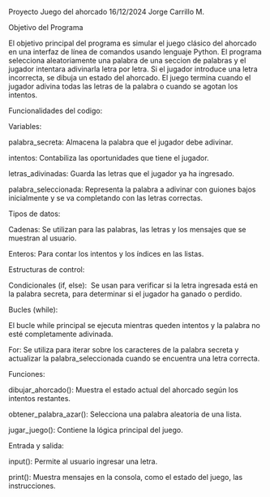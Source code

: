 Proyecto Juego del ahorcado
16/12/2024
Jorge Carrillo M.

Objetivo del Programa 

El objetivo principal del programa es simular el juego clásico del ahorcado en una interfaz de línea de comandos usando lenguaje Python.
El programa selecciona aleatoriamente una palabra de una seccion de palabras y el jugador intentara adivinarla letra por letra. Si el jugador introduce una
letra incorrecta, se dibuja un estado del ahorcado. El juego termina cuando el jugador adivina todas las letras de la palabra o cuando se agotan los intentos. 


Funcionalidades del codigo:


Variables: ​​

palabra_secreta: Almacena la palabra que el jugador debe adivinar.​​

intentos: Contabiliza las oportunidades que tiene el jugador.​​

letras_adivinadas: Guarda las letras que el jugador ya ha ingresado.​​

palabra_seleccionada: Representa la palabra a adivinar con guiones bajos inicialmente y se va completando con las letras correctas.​​

Tipos de datos: ​​

Cadenas: Se utilizan para las palabras, las letras y los mensajes que se muestran al usuario.​​

Enteros: Para contar los intentos y los índices en las listas.​

Estructuras de control: ​​

Condicionales (if, else): ​ Se usan para verificar si la letra ingresada está en la palabra secreta, para determinar si el jugador ha ganado o perdido.​

Bucles (while): ​​

El bucle while principal se ejecuta mientras queden intentos y la palabra no esté completamente adivinada.​​

For: Se utiliza para iterar sobre los caracteres de la palabra secreta y actualizar la palabra_seleccionada cuando se encuentra una letra correcta.​​

Funciones: ​​

dibujar_ahorcado(): Muestra el estado actual del ahorcado según los intentos restantes.​​

obtener_palabra_azar(): Selecciona una palabra aleatoria de una lista.​​

jugar_juego(): Contiene la lógica principal del juego.​​

Entrada y salida: ​​

input(): Permite al usuario ingresar una letra.​​

print(): Muestra mensajes en la consola, como el estado del juego, las instrucciones.
